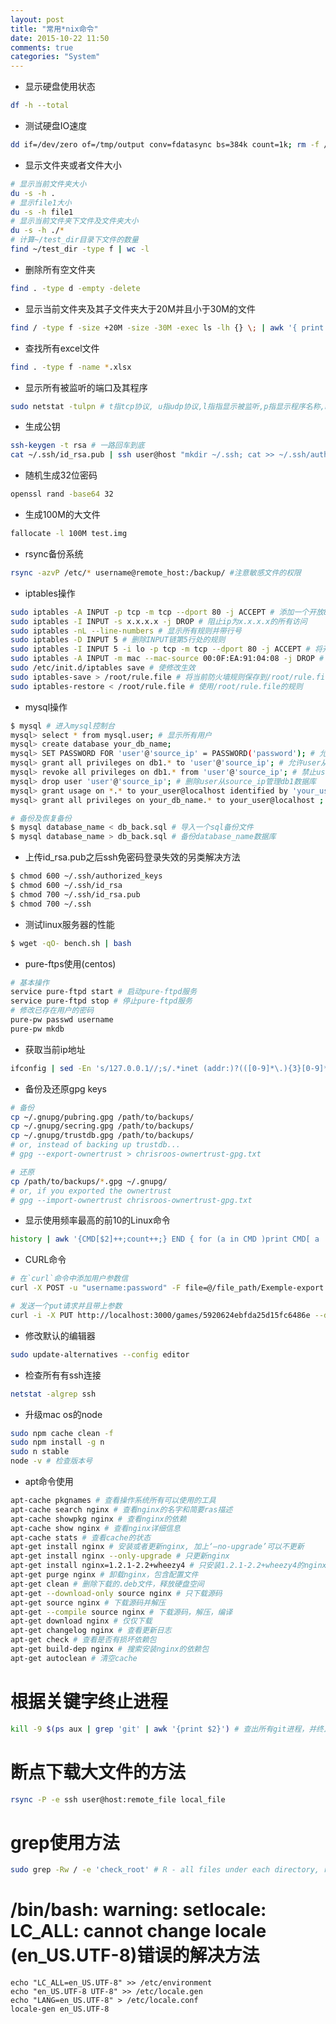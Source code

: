 ```yaml
---
layout: post
title: "常用*nix命令"
date: 2015-10-22 11:50
comments: true
categories: "System"
---
```

* 显示硬盘使用状态

``` bash
df -h --total
```

* 测试硬盘IO速度

``` bash
dd if=/dev/zero of=/tmp/output conv=fdatasync bs=384k count=1k; rm -f /tmp/output
```

* 显示文件夹或者文件大小
``` bash
# 显示当前文件夹大小
du -s -h .
# 显示file1大小
du -s -h file1
# 显示当前文件夹下文件及文件夹大小
du -s -h ./*
# 计算~/test_dir目录下文件的数量
find ~/test_dir -type f | wc -l
```
* 删除所有空文件夹
``` bash
find . -type d -empty -delete
```
* 显示当前文件夹及其子文件夹大于20M并且小于30M的文件
``` bash
find / -type f -size +20M -size -30M -exec ls -lh {} \; | awk '{ print $9 ": " $5 }'
```

* 查找所有excel文件
``` bash
find . -type f -name *.xlsx
```

* 显示所有被监听的端口及其程序
``` bash
sudo netstat -tulpn # t指tcp协议, u指udp协议,l指指显示被监听,p指显示程序名称,n指以ip地址+端口显示地址而不是以字符显示
```
* 生成公钥
``` bash
ssh-keygen -t rsa # 一路回车到底
cat ~/.ssh/id_rsa.pub | ssh user@host "mkdir ~/.ssh; cat >> ~/.ssh/authorized_keys"
```
* 随机生成32位密码
``` bash
openssl rand -base64 32
```
* 生成100M的大文件
``` bash
fallocate -l 100M test.img
```
* rsync备份系统

``` bash
rsync -azvP /etc/* username@remote_host:/backup/ #注意敏感文件的权限
```

* iptables操作
``` bash
sudo iptables -A INPUT -p tcp -m tcp --dport 80 -j ACCEPT # 添加一个开放80端口的规则
sudo iptables -I INPUT -s x.x.x.x -j DROP # 阻止ip为x.x.x.x的所有访问
sudo iptables -nL --line-numbers # 显示所有规则并带行号
sudo iptables -D INPUT 5 # 删除INPUT链第5行处的规则
sudo iptables -I INPUT 5 -i lo -p tcp -m tcp --dport 80 -j ACCEPT # 将开放80端口的规则插入到第5行
sudo iptables -A INPUT -m mac --mac-source 00:0F:EA:91:04:08 -j DROP # 阻止MAC地址为00:0F:EA:91:04:08的所有访问
sudo /etc/init.d/iptables save # 使修改生效
sudo iptables-save > /root/rule.file # 将当前防火墙规则保存到/root/rule.file
sudo iptables-restore < /root/rule.file # 使用/root/rule.file的规则
```

* mysql操作

``` bash
$ mysql # 进入mysql控制台
mysql> select * from mysql.user; # 显示所有用户
mysql> create database your_db_name;
mysql> SET PASSWORD FOR 'user'@'source_ip' = PASSWORD('password'); # 允许user从source_ip远程登录mysql
mysql> grant all privileges on db1.* to 'user'@'source_ip'; # 允许user从source_ip管理db1数据库
mysql> revoke all privileges on db1.* from 'user'@'source_ip'; # 禁止user从source_ip管理db1数据库
mysql> drop user 'user'@'source_ip'; # 删除user从source_ip管理db1数据库
mysql> grant usage on *.* to your_user@localhost identified by 'your_user_password'; # 创建新用户
mysql> grant all privileges on your_db_name.* to your_user@localhost ; 设置database的所有者

# 备份及恢复备份
$ mysql database_name < db_back.sql # 导入一个sql备份文件
$ mysql database_name > db_back.sql # 备份database_name数据库
```

* 上传id_rsa.pub之后ssh免密码登录失效的另类解决方法
``` bash
$ chmod 600 ~/.ssh/authorized_keys
$ chmod 600 ~/.ssh/id_rsa
$ chmod 700 ~/.ssh/id_rsa.pub
$ chmod 700 ~/.ssh
```
* 测试linux服务器的性能
``` bash
$ wget -qO- bench.sh | bash
```

* pure-ftps使用(centos)

``` bash
# 基本操作
service pure-ftpd start # 启动pure-ftpd服务
service pure-ftpd stop # 停止pure-ftpd服务
# 修改已存在用户的密码
pure-pw passwd username
pure-pw mkdb
```

* 获取当前ip地址
``` bash
ifconfig | sed -En 's/127.0.0.1//;s/.*inet (addr:)?(([0-9]*\.){3}[0-9]*).*/\2/p'
```

* 备份及还原gpg keys
``` sh
# 备份
cp ~/.gnupg/pubring.gpg /path/to/backups/
cp ~/.gnupg/secring.gpg /path/to/backups/
cp ~/.gnupg/trustdb.gpg /path/to/backups/
# or, instead of backing up trustdb...
# gpg --export-ownertrust > chrisroos-ownertrust-gpg.txt

# 还原
cp /path/to/backups/*.gpg ~/.gnupg/
# or, if you exported the ownertrust
# gpg --import-ownertrust chrisroos-ownertrust-gpg.txt
```

* 显示使用频率最高的前10的Linux命令

``` sh
history | awk '{CMD[$2]++;count++;} END { for (a in CMD )print CMD[ a  ]" " CMD[ a  ]/count*100 "% " a  }' | grep -v "./" | column -c3 -s " " -t |sort -nr | nl | head -n10
```

* CURL命令

``` sh
# 在`curl`命令中添加用户参数信
curl -X POST -u "username:password" -F file=@/file_path/Exemple-export.xml http://localhost:3000/upload

# 发送一个put请求并且带上参数
curl -i -X PUT http://localhost:3000/games/5920624ebfda25d15fc6486e --data '{"title": "abc123", "cover": "abc123"}' -H "Content-Type: application/json
```

* 修改默认的编辑器

``` sh
sudo update-alternatives --config editor
```

* 检查所有有ssh连接

``` sh
netstat -algrep ssh
```

* 升级mac os的node

``` sh
sudo npm cache clean -f
sudo npm install -g n
sudo n stable
node -v # 检查版本号
```

* apt命令使用

``` sh
apt-cache pkgnames # 查看操作系统所有可以使用的工具
apt-cache search nginx # 查看nginx的名字和简要ras描述
apt-cache showpkg nginx # 查看nginx的依赖
apt-cache show nginx # 查看nginx详细信息
apt-cache stats # 查看cache的状态
apt-get install nginx # 安装或者更新nginx, 加上‘–no-upgrade’可以不更新
apt-get install nginx --only-upgrade # 只更新nginx
apt-get install nginx=1.2.1-2.2+wheezy4 # 只安装1.2.1-2.2+wheezy4的nginx
apt-get purge nginx # 卸载nginx，包含配置文件
apt-get clean # 删除下载的.deb文件，释放硬盘空间
apt-get --download-only source nginx # 只下载源码
apt-get source nginx # 下载源码并解压
apt-get --compile source nginx # 下载源码，解压，编译
apt-get download nginx # 仅仅下载
apt-get changelog nginx # 查看更新日志
apt-get check # 查看是否有损坏依赖包
apt-get build-dep nginx # 搜索安装nginx的依赖包
apt-get autoclean # 清空cache
```

# 根据关键字终止进程
```sh
kill -9 $(ps aux | grep 'git' | awk '{print $2}') # 查出所有git进程，并终止它们
```

# 断点下载大文件的方法
```sh
rsync -P -e ssh user@host:remote_file local_file
```

# grep使用方法
```sh
sudo grep -Rw / -e 'check_root' # R - all files under each directory, recursively, following symbolic links, w - select only those lines containing matches
```

# /bin/bash: warning: setlocale: LC_ALL: cannot change locale (en_US.UTF-8)错误的解决方法
```
echo "LC_ALL=en_US.UTF-8" >> /etc/environment
echo "en_US.UTF-8 UTF-8" >> /etc/locale.gen
echo "LANG=en_US.UTF-8" > /etc/locale.conf
locale-gen en_US.UTF-8
```
